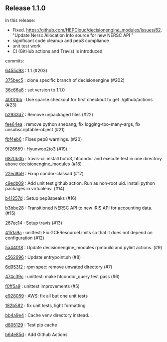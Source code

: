 ## Release 1.1.0


In this release:
   * Fixed. https://github.com/HEPCloud/decisionengine_modules/issues/62. "Update Nersc Allocation Info source for new NERSC API "
   * significant code cleanup and pep8 compliance
   * unit test work 
   * CI (GitHub actions and Travis) is introduced
   
commits:

[6455c93](https://github.com/HEPCloud/decisionengine_modules/commit/6455c937089b8e48977df49974e26842f05ef64f)
:   1.1 (#203)

[375bec5](https://github.com/HEPCloud/decisionengine_modules/commit/375bec5088196249df5bc7e2cee9eeeef2a9ee5c)
:   clone specific branch of decisionengine (#202)

[36c66a8](https://github.com/HEPCloud/decisionengine_modules/commit/36c66a8c6a7e6d7bca3f9963b86e0b370dd0eb63)
:   set version to 1.1.0

[40f31bb](https://github.com/HEPCloud/decisionengine_modules/commit/40f31bbd0cd7490f1fa5f538b56df0da8e1f3711)
:   Use sparse checkout for first checkout to get ./github/actions (#23)

[b2933d7](https://github.com/HEPCloud/decisionengine_modules/commit/b2933d732ec31885cf93c8b211a4bcf8ec1792ee)
:   Remove unpackaged files (#22)

[fee64ea](https://github.com/HEPCloud/decisionengine_modules/commit/fee64ea0b5502550c991e7b6b00b8e00abd7fd70)
:   remove python shebang, fix logging-too-many-args, fix unsubscriptable-object (#21)

[fbf4eb6](https://github.com/HEPCloud/decisionengine_modules/commit/fbf4eb65228b198caf0572a755fb8d4c3c3cd19d)
:   Fixes pep8 warnings. (#20)

[9f26659](https://github.com/HEPCloud/decisionengine_modules/commit/9f266593c852631d5be53bc06d036a34f4d05d9d)
:   Hyunwoo2to3 (#19)

[6870b0b](https://github.com/HEPCloud/decisionengine_modules/commit/6870b0bc8e517f1cd2a85919f808565df6772367)
:   travis-ci: install boto3, htcondor and execute test in one directory above decisionengine_modules (#18)

[22ed8b9](https://github.com/HEPCloud/decisionengine_modules/commit/22ed8b9cc58384c49289cef6db3b279288828728)
:   Fixup condor-classad (#17)

[c9edb09](https://github.com/HEPCloud/decisionengine_modules/commit/c9edb09be896a88e0b6a4d0c770d865c497a25e2)
:   Add unit test github action. Run as non-root uid. Install python packages in virtualenv. (#14)

[b41257d](https://github.com/HEPCloud/decisionengine_modules/commit/b41257dd378ed7b897f311817a257cee2d601e36)
:   Setup pep8speaks (#16)

[b3bbe28](https://github.com/HEPCloud/decisionengine_modules/commit/b3bbe28dc9b86c38e501254940f3311ea1a1c8f1)
:   Transitioned NERSC API to new IRIS API for accounting data. (#15)

[267ec14](https://github.com/HEPCloud/decisionengine_modules/commit/267ec149de62ad1a895a8a9275fdd46782b18ec1)
:   Setup travis (#13)

[4151a9a](https://github.com/HEPCloud/decisionengine_modules/commit/4151a9aa084ceeb1212c11bafdce0930fac6ab83)
:   unittest: Fix GCEResourceLimits so that it does not depend on configuration (#12)

[5a44018](https://github.com/HEPCloud/decisionengine_modules/commit/5a44018603994b64253356186c27d358961a0d2c)
:   Update decisionengine_modules rpmbuild and pylint actions. (#9)

[c562696](https://github.com/HEPCloud/decisionengine_modules/commit/c562696be17d972296d1c4f11fb2bab7584b7bef)
:   Update entrypoint.sh (#8)

[6d953f2](https://github.com/HEPCloud/decisionengine_modules/commit/6d953f2ce1670e1975ecd2f65e2b074f26499d43)
:   rpm spec: remove unwated directory (#7)

[474c39c](https://github.com/HEPCloud/decisionengine_modules/commit/474c39c923378bc93c231f1feec0af5195fe13b0)
:   unittest: make htcondor_query test pass (#6)

[f0ff5a9](https://github.com/HEPCloud/decisionengine_modules/commit/f0ff5a99d7eefc8258f7be7d48846a9b64158900)
:   unittest improvements (#5)

[e928059](https://github.com/HEPCloud/decisionengine_modules/commit/e92805958e7a5ebcad636f40e718dbf061ead8c7)
:   AWS: fix all but one unit tests

[182b582](https://github.com/HEPCloud/decisionengine_modules/commit/182b5822545f5549ed80b8ee1a2fe95c15fe3eef)
:   fix unit tests, light formatting

[bb4a9e4](https://github.com/HEPCloud/decisionengine_modules/commit/bb4a9e489e8cc0c408734114c56b464f81e95489)
:   Cache venv directory instead.

[d805129](https://github.com/HEPCloud/decisionengine_modules/commit/d8051298009a920561edc67605067e828502e4b4)
:   Test pip cache

[b64e85d](https://github.com/HEPCloud/decisionengine_modules/commit/b64e85db0000f64c7f7446cf948c9f89fc56286b)
:   Add Github Actions

